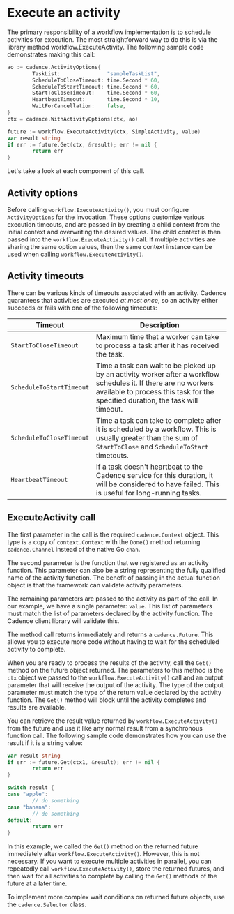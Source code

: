 # Execute an activity

The primary responsibility of a workflow implementation is to schedule activities for execution. The
most straightforward way to do this is via the library method workflow.ExecuteActivity. The following
sample code demonstrates making this call:

```go
ao := cadence.ActivityOptions{
        TaskList:               "sampleTaskList",
        ScheduleToCloseTimeout: time.Second * 60,
        ScheduleToStartTimeout: time.Second * 60,
        StartToCloseTimeout:    time.Second * 60,
        HeartbeatTimeout:       time.Second * 10,
        WaitForCancellation:    false,
}
ctx = cadence.WithActivityOptions(ctx, ao)

future := workflow.ExecuteActivity(ctx, SimpleActivity, value)
var result string
if err := future.Get(ctx, &result); err != nil {
        return err
}
```
Let's take a look at each component of this call.

## Activity options

Before calling `workflow.ExecuteActivity()`, you must configure `ActivityOptions` for the
invocation. These options customize various execution timeouts, and are passed in by creating a child
context from the initial context and overwriting the desired values. The child context is then passed
into the `workflow.ExecuteActivity()` call. If multiple activities are sharing the same option
values, then the same context instance can be used when calling `workflow.ExecuteActivity()`.

## Activity timeouts

There can be various kinds of timeouts associated with an activity. Cadence guarantees that activities
are executed *at most once*, so an activity either succeeds or fails with one of the following timeouts:

Timeout | Description
--- | ---
`StartToCloseTimeout` | Maximum time that a worker can take to process a task after it has received the task.
`ScheduleToStartTimeout` | Time a task can wait to be picked up by an activity worker after a workflow schedules it. If there are no workers available to process this task for the specified duration, the task will timeout.
`ScheduleToCloseTimeout` | Time a task can take to complete after it is scheduled by a workflow. This is usually greater than the sum of `StartToClose` and `ScheduleToStart` timetouts.
`HeartbeatTimeout` | If a task doesn't heartbeat to the Cadence service for this duration, it will be considered to have failed. This is useful for long-running tasks.

## ExecuteActivity call

The first parameter in the call is the required `cadence.Context` object. This type is a copy of
`context.Context` with the `Done()` method returning `cadence.Channel` instead of the native Go `chan`.

The second parameter is the function that we registered as an activity function. This parameter can
also be a string representing the fully qualified name of the activity function. The benefit of passing
in the actual function object is that the framework can validate activity parameters.

The remaining parameters are passed to the activity as part of the call. In our example, we have a
single parameter: `value`. This list of parameters must match the list of parameters declared by
the activity function. The Cadence client library will validate this.

The method call returns immediately and returns a `cadence.Future`. This allows you to execute more
code without having to wait for the scheduled activity to complete.

When you are ready to process the results of the activity, call the `Get()` method on the future
object returned. The parameters to this method is the `ctx` object we passed to the
`workflow.ExecuteActivity()` call and an output parameter that will receive the output of the
activity. The type of the output parameter must match the type of the return value declared by the
activity function. The `Get()` method will block until the activity completes and results are
available.

You can retrieve the result value returned by `workflow.ExecuteActivity()` from the future and use
it like any normal result from a synchronous function call. The following sample code demonstrates how
you can use the result if it is a string value:

```go
var result string
if err := future.Get(ctx1, &result); err != nil {
        return err
}

switch result {
case "apple":
        // do something
case "banana":
        // do something
default:
        return err
}
```
In this example, we called the `Get()` method on the returned future immediately after `workflow.ExecuteActivity()`.
However, this is not necessary. If you want to execute multiple activities in parallel, you can
repeatedly call `workflow.ExecuteActivity()`, store the returned futures, and then wait for all
activities to complete by calling the `Get()` methods of the future at a later time.

To implement more complex wait conditions on returned future objects, use the `cadence.Selector` class.

